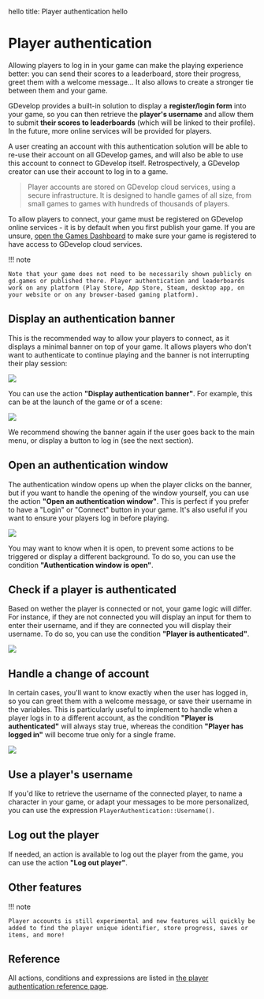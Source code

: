 hello
title: Player authentication
hello
# Player authentication

Allowing players to log in in your game can make the playing experience better: you can send their scores to a leaderboard, store their progress, greet them with a welcome message... It also allows to create a stronger tie between them and your game.

GDevelop provides a built-in solution to display a **register/login form** into your game, so you can then retrieve the **player's username** and allow them to submit **their scores to leaderboards** (which will be linked to their profile). In the future, more online services will be provided for players.

A user creating an account with this authentication solution will be able to re-use their account on all GDevelop games, and will also be able to use this account to connect to GDevelop itself.
Retrospectively, a GDevelop creator can use their account to log in to a game.

> Player accounts are stored on GDevelop cloud services, using a secure infrastructure. It is designed to handle games of all size, from small games to games with hundreds of thousands of players.

To allow players to connect, your game must be registered on GDevelop online services - it is by default when you first publish your game. If you are unsure, [open the Games Dashboard](/gdevelop5/interface/games-dashboard) to make sure your game is registered to have access to GDevelop cloud services.

!!! note

    Note that your game does not need to be necessarily shown publicly on gd.games or published there. Player authentication and leaderboards work on any platform (Play Store, App Store, Steam, desktop app, on your website or on any browser-based gaming platform).

## Display an authentication banner

This is the recommended way to allow your players to connect, as it displays a minimal banner on top of your game. It allows players who don't want to authenticate to continue playing and the banner is not interrupting their play session:

![](/gdevelop5/all-features/player-authentication-banner.png)

You can use the action **"Display authentication banner"**. For example, this can be at the launch of the game or of a scene:

![](/gdevelop5/all-features/player-authentication/player-authentication-display-banner.png)

We recommend showing the banner again if the user goes back to the main menu, or display a button to log in (see the next section).

## Open an authentication window

The authentication window opens up when the player clicks on the banner, but if you want to handle the opening of the window yourself, you can use the action **"Open an authentication window"**. This is perfect if you prefer to have a "Login" or "Connect" button in your game. It's also useful if you want to ensure your players log in before playing.

![](/gdevelop5/all-features/player-authentication/player-authentication-window.png)

You may want to know when it is open, to prevent some actions to be triggered or display a different background. To do so, you can use the condition **"Authentication window is open"**.

## Check if a player is authenticated

Based on wether the player is connected or not, your game logic will differ.
For instance, if they are not connected you will display an input for them to enter their username, and if they are connected you will display their username.
To do so, you can use the condition **"Player is authenticated"**.

![](/gdevelop5/all-features/player-authentication/is-authenticated.png)

## Handle a change of account

In certain cases, you'll want to know exactly when the user has logged in, so you can greet them with a welcome message, or save their username in the variables.
This is particularly useful to implement to handle when a player logs in to a different account, as the condition **"Player is authenticated"** will always stay true, whereas the condition **"Player has logged in"** will become true only for a single frame.

![](/gdevelop5/all-features/player-authentication/logged-in-events.png)

## Use a player's username

If you'd like to retrieve the username of the connected player, to name a character in your game, or adapt your messages to be more personalized, you can use the expression `PlayerAuthentication::Username()`.

## Log out the player

If needed, an action is available to log out the player from the game, you can use the action **"Log out player"**.

## Other features

!!! note

    Player accounts is still experimental and new features will quickly be added to find the player unique identifier, store progress, saves or items, and more!

## Reference

All actions, conditions and expressions are listed in [the player authentication reference page](/gdevelop5/all-features/player-authentication/reference/).
